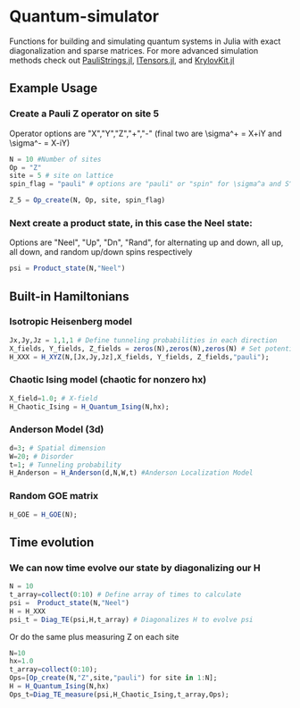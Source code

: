 # Quantum-simulator

Functions for building and simulating quantum systems in Julia with exact diagonalization and sparse matrices. For more advanced simulation methods check out [PauliStrings.jl](https://paulistrings.org/dev/), [ITensors.jl](https://docs.itensor.org/Overview/), and [KrylovKit.jl](https://github.com/Jutho/KrylovKit.jl)

## Example Usage

### Create a Pauli Z operator on site 5
Operator options are "X","Y","Z","+","-" (final two are \sigma^+ = X+iY and \sigma^- = X-iY)
```julia
N = 10 #Number of sites
Op = "Z"
site = 5 # site on lattice
spin_flag = "pauli" # options are "pauli" or "spin" for \sigma^a and S^a = 0.5 \sigma^a respectively

Z_5 = Op_create(N, Op, site, spin_flag)
```


### Next create a product state, in this case the Neel state:
Options are "Neel", "Up", "Dn", "Rand", for alternating up and down, all up, all down, and random up/down spins respectively
```julia
psi = Product_state(N,"Neel") 
```
## Built-in Hamiltonians

### Isotropic Heisenberg model
```julia
Jx,Jy,Jz = 1,1,1 # Define tunneling probabilities in each direction
X_fields, Y_fields, Z_fields = zeros(N),zeros(N),zeros(N) # Set potentials in each direction
H_XXX = H_XYZ(N,[Jx,Jy,Jz],X_fields, Y_fields, Z_fields,"pauli");
```
### Chaotic Ising model (chaotic for nonzero hx)
```julia
X_field=1.0; # X-field
H_Chaotic_Ising = H_Quantum_Ising(N,hx);
```
### Anderson Model (3d)
```julia
d=3; # Spatial dimension
W=20; # Disorder
t=1; # Tunneling probability
H_Anderson = H_Anderson(d,N,W,t) #Anderson Localization Model
```
### Random GOE matrix
```julia
H_GOE = H_GOE(N);
```
## Time evolution

### We can now time evolve our state by diagonalizing our H
```julia
N = 10
t_array=collect(0:10) # Define array of times to calculate
psi =  Product_state(N,"Neel")
H = H_XXX
psi_t = Diag_TE(psi,H,t_array) # Diagonalizes H to evolve psi
```

Or do the same plus measuring Z on each site
```julia
N=10
hx=1.0
t_array=collect(0:10);
Ops=[Op_create(N,"Z",site,"pauli") for site in 1:N];
H = H_Quantum_Ising(N,hx)
Ops_t=Diag_TE_measure(psi,H_Chaotic_Ising,t_array,Ops);
```

